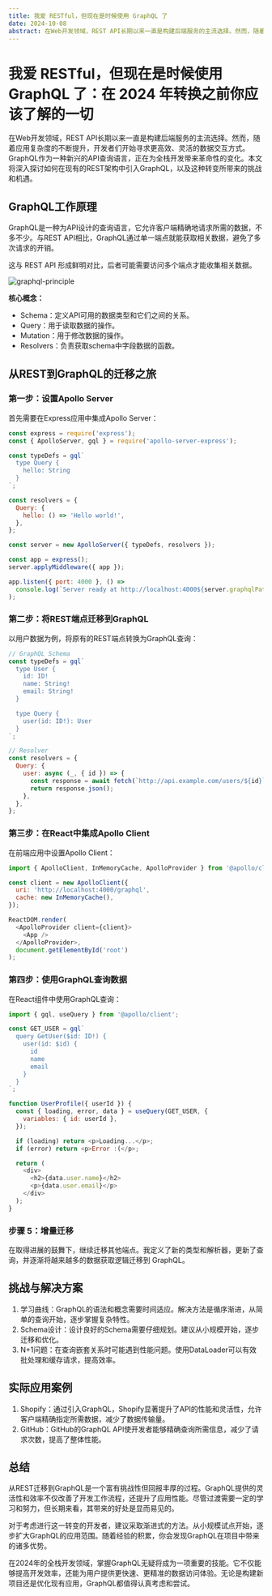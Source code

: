 ```yaml
---
title: 我爱 RESTful，但现在是时候使用 GraphQL 了
date: 2024-10-08
abstract: 在Web开发领域，REST API长期以来一直是构建后端服务的主流选择。然而，随着应用复杂度的不断提升，开发者们开始寻求更高效、灵活的数据交互方式。GraphQL作为一种新兴的API查询语言，正在为全栈开发带来革命性的变化。本文将深入探讨如何在现有的REST架构中引入GraphQL，以及这种转变所带来的挑战和机遇。
---
```


# 我爱 RESTful，但现在是时候使用 GraphQL 了：在 2024 年转换之前你应该了解的一切

在Web开发领域，REST API长期以来一直是构建后端服务的主流选择。然而，随着应用复杂度的不断提升，开发者们开始寻求更高效、灵活的数据交互方式。GraphQL作为一种新兴的API查询语言，正在为全栈开发带来革命性的变化。本文将深入探讨如何在现有的REST架构中引入GraphQL，以及这种转变所带来的挑战和机遇。

## GraphQL工作原理

GraphQL是一种为API设计的查询语言，它允许客户端精确地请求所需的数据，不多不少。与REST API相比，GraphQL通过单一端点就能获取相关数据，避免了多次请求的开销。

这与 REST API 形成鲜明对比，后者可能需要访问多个端点才能收集相关数据。

![graphql-principle](https://mmbiz.qpic.cn/mmbiz_png/LDPLltmNy57cbXibYCv5xPG9OrXsm8ekw1kkhWx1syW9rZfsjcfEeYJtB5zSmooFPxm3WcTBRDoFQFVrzP4eiaFw/640?wx_fmt=png&from=appmsg&tp=webp&wxfrom=5&wx_lazy=1&wx_co=1)

**核心概念：**
- Schema：定义API可用的数据类型和它们之间的关系。
- Query：用于读取数据的操作。
- Mutation：用于修改数据的操作。
- Resolvers：负责获取schema中字段数据的函数。

## 从REST到GraphQL的迁移之旅

### 第一步：设置Apollo Server

首先需要在Express应用中集成Apollo Server：

```javascript
const express = require('express');
const { ApolloServer, gql } = require('apollo-server-express');

const typeDefs = gql`
  type Query {
    hello: String
  }
`;

const resolvers = {
  Query: {
    hello: () => 'Hello world!',
  },
};

const server = new ApolloServer({ typeDefs, resolvers });

const app = express();
server.applyMiddleware({ app });

app.listen({ port: 4000 }, () =>
  console.log(`Server ready at http://localhost:4000${server.graphqlPath}`)
);
```

### 第二步：将REST端点迁移到GraphQL

以用户数据为例，将原有的REST端点转换为GraphQL查询：

```javascript
// GraphQL Schema
const typeDefs = gql`
  type User {
    id: ID!
    name: String!
    email: String!
  }

  type Query {
    user(id: ID!): User
  }
`;

// Resolver
const resolvers = {
  Query: {
    user: async (_, { id }) => {
      const response = await fetch(`http://api.example.com/users/${id}`);
      return response.json();
    },
  },
};
```

### 第三步：在React中集成Apollo Client

在前端应用中设置Apollo Client：

```javascript
import { ApolloClient, InMemoryCache, ApolloProvider } from '@apollo/client';

const client = new ApolloClient({
  uri: 'http://localhost:4000/graphql',
  cache: new InMemoryCache(),
});

ReactDOM.render(
  <ApolloProvider client={client}>
    <App />
  </ApolloProvider>,
  document.getElementById('root')
);
```

### 第四步：使用GraphQL查询数据

在React组件中使用GraphQL查询：

```javascript
import { gql, useQuery } from '@apollo/client';

const GET_USER = gql`
  query GetUser($id: ID!) {
    user(id: $id) {
      id
      name
      email
    }
  }
`;

function UserProfile({ userId }) {
  const { loading, error, data } = useQuery(GET_USER, {
    variables: { id: userId },
  });

  if (loading) return <p>Loading...</p>;
  if (error) return <p>Error :(</p>;

  return (
    <div>
      <h2>{data.user.name}</h2>
      <p>{data.user.email}</p>
    </div>
  );
}
```

### 步骤 5：增量迁移

在取得进展的鼓舞下，继续迁移其他端点。我定义了新的类型和解析器，更新了查询，并逐渐将越来越多的数据获取逻辑迁移到 GraphQL。

## 挑战与解决方案

1. 学习曲线：GraphQL的语法和概念需要时间适应。解决方法是循序渐进，从简单的查询开始，逐步掌握复杂特性。
2. Schema设计：设计良好的Schema需要仔细规划。建议从小规模开始，逐步迁移和优化。
3. N+1问题：在查询嵌套关系时可能遇到性能问题。使用DataLoader可以有效批处理和缓存请求，提高效率。

## 实际应用案例

1. Shopify：通过引入GraphQL，Shopify显著提升了API的性能和灵活性，允许客户端精确指定所需数据，减少了数据传输量。
2. GitHub：GitHub的GraphQL API使开发者能够精确查询所需信息，减少了请求次数，提高了整体性能。

## 总结

从REST迁移到GraphQL是一个富有挑战性但回报丰厚的过程。GraphQL提供的灵活性和效率不仅改善了开发工作流程，还提升了应用性能。尽管过渡需要一定的学习和努力，但长期来看，其带来的好处是显而易见的。

对于考虑进行这一转变的开发者，建议采取渐进式的方法。从小规模试点开始，逐步扩大GraphQL的应用范围。随着经验的积累，你会发现GraphQL在项目中带来的诸多优势。

在2024年的全栈开发领域，掌握GraphQL无疑将成为一项重要的技能。它不仅能够提高开发效率，还能为用户提供更快速、更精准的数据访问体验。无论是构建新项目还是优化现有应用，GraphQL都值得认真考虑和尝试。
